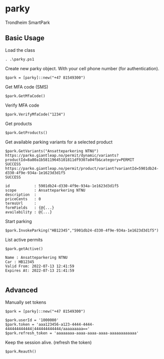# parky
Trondheim SmartPark

## Basic Usage

Load the class
```
. .\parky.ps1
```
Create new parky object. With your cell phone number (for authentication).
```
$park = [parky]::new("+47 81549300")
```

Get MFA code (SMS)
```
$park.GetMfaCode()
```

Verify MFA code
```
$park.VerifyMfaCode("1234")
```

Get products
```
$park.GetProducts()
```

Get available parking variants for a selected product
```
$park.GetVariants("Ansatteparkering NTNU")
https://parko.giantleap.no/permit/dynamic/variants?productId=8a80a1b58119645101811df9307a04fb&category=PERMIT
SUCCESS
https://parko.giantleap.no/permit/product/variant?variantId=5901db24-d330-4f9e-934a-1e1623d3d1f5
SUCCESS

id           : 5901db24-d330-4f9e-934a-1e1623d3d1f5
scope        : Ansatteparkering NTNU
description  :
priceCents   : 0
termsUrl     :
formFields   : {@{...}
availability : @{...}
```

Start parking
```
$park.InvokeParking("HB12345","5901db24-d330-4f9e-934a-1e1623d3d1f5")
```

List active permits
```
$park.getActive()

Name : Ansatteparkering NTNU
Car : HB12345
Valid From: 2022-07-13 12:41:59
Expires At: 2022-07-13 21:41:59


```

## Advanced
Manually set tokens
```
$park = [parky]::new("+47 81549300")

$park.userId = '1000000'
$park.token = 'aaa123456-a123-4444-4444-444444444444|444444444444/aaaaaaaaa=='
$park.refresh_token = 'aaaaaaaa-aaaa-aaaa-aaaa-aaaaaaaaaaaa'
```
Keep the session alive. (refresh the token)
```
$park.Reauth()
```
